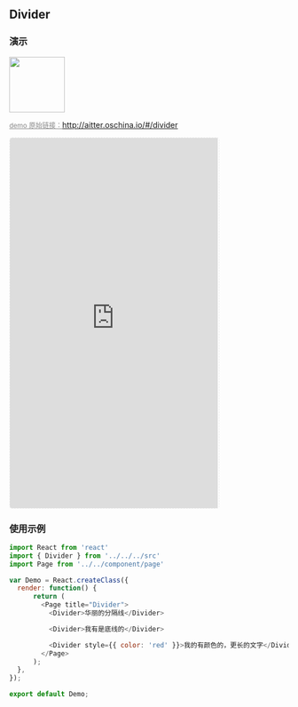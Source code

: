 ## Divider

### 演示

<img width="100" src="http://qr.topscan.com/api.php?text=http://aitter.oschina.io/#/divider"/>

<a href="http://aitter.oschina.io/#/divider" target="_blank" style="font-size:12px;color:#888;">demo 原始链接：http://aitter.oschina.io/#/divider</a>

<div style="width:377px;height:667px;display:inline-block;border:1px dashed #ececec;border-radius:5px;overflow:hidden;">
  <iframe src="http://aitter.oschina.io/#/divider" width="375" height="667" border="0" frameborder="0"></iframe>
</div>


### 使用示例

``` javascript
import React from 'react'
import { Divider } from '../../../src'
import Page from '../../component/page'

var Demo = React.createClass({
  render: function() {
      return (
        <Page title="Divider">
          <Divider>华丽的分隔线</Divider>

          <Divider>我有是底线的</Divider>

          <Divider style={{ color: 'red' }}>我的有颜色的，更长的文字</Divider>
        </Page>
      );
  },
});

export default Demo;

```
